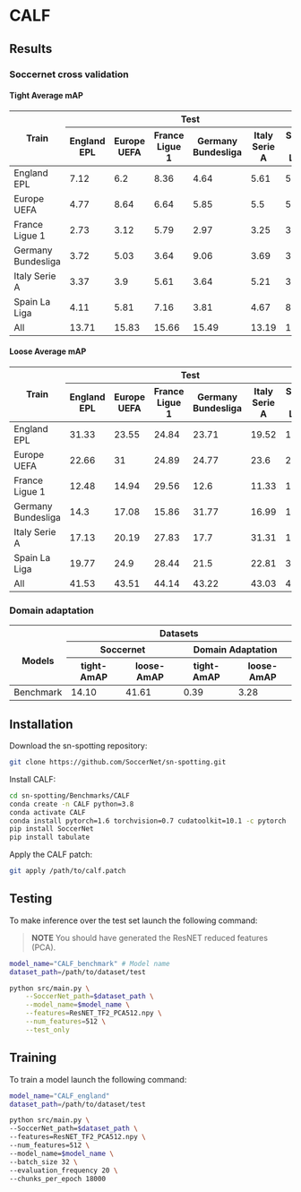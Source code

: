 # CALF

## Results

### Soccernet cross validation

#### Tight Average mAP

<table>
<thead>
  <tr>
    <th rowspan="2">Train</th>
    <th colspan="6">Test</th>
  </tr>
  <tr>
    <th>England EPL</th>
    <th>Europe UEFA</th>
    <th>France Ligue 1</th>
    <th>Germany Bundesliga</th>
    <th>Italy Serie A</th>
    <th>Spain La Liga</th>
  </tr>
</thead>
<tbody>
  <tr>
    <td>England EPL</td>
    <td>7.12</td>
    <td>6.2</td>
    <td>8.36</td>
    <td>4.64</td>
    <td>5.61</td>
    <td>5.24</td>
  </tr>
  <tr>
    <td>Europe UEFA</td>
    <td>4.77</td>
    <td>8.64</td>
    <td>6.64</td>
    <td>5.85</td>
    <td>5.5</td>
    <td>5.78</td>
  </tr>
  <tr>
    <td>France Ligue 1</td>
    <td>2.73</td>
    <td>3.12</td>
    <td>5.79</td>
    <td>2.97</td>
    <td>3.25</td>
    <td>3.03</td>
  </tr>
  <tr>
    <td>Germany Bundesliga</td>
    <td>3.72</td>
    <td>5.03</td>
    <td>3.64</td>
    <td>9.06</td>
    <td>3.69</td>
    <td>3.84</td>
  </tr>
  <tr>
    <td>Italy Serie A</td>
    <td>3.37</td>
    <td>3.9</td>
    <td>5.61</td>
    <td>3.64</td>
    <td>5.21</td>
    <td>3.29</td>
  </tr>
  <tr>
    <td>Spain La Liga</td>
    <td>4.11</td>
    <td>5.81</td>
    <td>7.16</td>
    <td>3.81</td>
    <td>4.67</td>
    <td>8.22</td>
  </tr>
  <tr>
    <td>All</td>
    <td>13.71</td>
    <td>15.83</td>
    <td>15.66</td>
    <td>15.49</td>
    <td>13.19</td>
    <td>15.44</td>
  </tr>
</tbody>
</table>

#### Loose Average mAP

<table>
<thead>
  <tr>
    <th rowspan="2">Train</th>
    <th colspan="6">Test</th>
  </tr>
  <tr>
    <th>England EPL</th>
    <th>Europe UEFA</th>
    <th>France Ligue 1</th>
    <th>Germany Bundesliga</th>
    <th>Italy Serie A</th>
    <th>Spain La Liga</th>
  </tr>
</thead>
<tbody>
  <tr>
    <td>England EPL</td>
    <td>31.33</td>
    <td>23.55</td>
    <td>24.84</td>
    <td>23.71</td>
    <td>19.52</td>
    <td>19.49</td>
  </tr>
  <tr>
    <td>Europe UEFA</td>
    <td>22.66</td>
    <td>31</td>
    <td>24.89</td>
    <td>24.77</td>
    <td>23.6</td>
    <td>20.52</td>
  </tr>
  <tr>
    <td>France Ligue 1</td>
    <td>12.48</td>
    <td>14.94</td>
    <td>29.56</td>
    <td>12.6</td>
    <td>11.33</td>
    <td>12.89</td>
  </tr>
  <tr>
    <td>Germany Bundesliga</td>
    <td>14.3</td>
    <td>17.08</td>
    <td>15.86</td>
    <td>31.77</td>
    <td>16.99</td>
    <td>14.62</td>
  </tr>
  <tr>
    <td>Italy Serie A</td>
    <td>17.13</td>
    <td>20.19</td>
    <td>27.83</td>
    <td>17.7</td>
    <td>31.31</td>
    <td>16.86</td>
  </tr>
  <tr>
    <td>Spain La Liga</td>
    <td>19.77</td>
    <td>24.9</td>
    <td>28.44</td>
    <td>21.5</td>
    <td>22.81</td>
    <td>31.09</td>
  </tr>
  <tr>
    <td>All</td>
    <td>41.53</td>
    <td>43.51</td>
    <td>44.14</td>
    <td>43.22</td>
    <td>43.03</td>
    <td>41.54</td>
  </tr>
</tbody>
</table>

### Domain adaptation

<table>
<thead>
  <tr>
    <th rowspan="3"><br>Models</th>
    <th colspan="4">Datasets</th>
  </tr>
  <tr>
    <th colspan="2">Soccernet</th>
    <th colspan="2">Domain Adaptation</th>
  </tr>
  <tr>
    <th>tight-AmAP</th>
    <th>loose-AmAP</th>
    <th>tight-AmAP</th>
    <th>loose-AmAP</th>
  </tr>
</thead>
<tbody>
  <tr>
    <td>Benchmark</td>
    <td>14.10</td>
    <td>41.61</td>
    <td>0.39</td>
    <td>3.28</td>
  </tr>
</tbody>
</table>

## Installation

Download the sn-spotting repository:

```bash
git clone https://github.com/SoccerNet/sn-spotting.git
```

Install CALF:

```bash
cd sn-spotting/Benchmarks/CALF
conda create -n CALF python=3.8
conda activate CALF
conda install pytorch=1.6 torchvision=0.7 cudatoolkit=10.1 -c pytorch
pip install SoccerNet
pip install tabulate
```

Apply the CALF patch:

```bash
git apply /path/to/calf.patch
```

## Testing

To make inference over the test set launch the following command:

> **NOTE**
You should have generated the ResNET reduced features (PCA).

```bash
model_name="CALF_benchmark" # Model name
dataset_path=/path/to/dataset/test

python src/main.py \
    --SoccerNet_path=$dataset_path \
    --model_name=$model_name \
    --features=ResNET_TF2_PCA512.npy \
    --num_features=512 \
    --test_only
```

## Training

To train a model launch the following command:

```bash
model_name="CALF_england"
dataset_path=/path/to/dataset/test

python src/main.py \
--SoccerNet_path=$dataset_path \
--features=ResNET_TF2_PCA512.npy \
--num_features=512 \
--model_name=$model_name \
--batch_size 32 \
--evaluation_frequency 20 \
--chunks_per_epoch 18000
```

